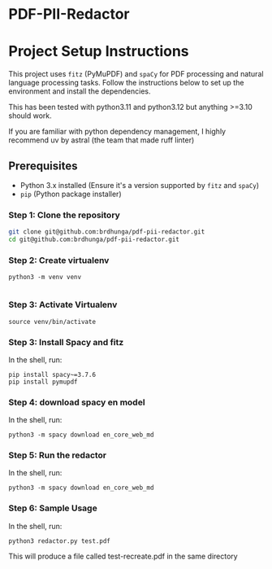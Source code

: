 # PDF-PII-Redactor

# Project Setup Instructions

This project uses `fitz` (PyMuPDF) and `spaCy` for PDF processing and natural language processing tasks. Follow the instructions below to set up the environment and install the dependencies.

This has been tested with python3.11 and python3.12 but anything >=3.10 should work. 


If you are familiar with python dependency management, I highly recommend uv by astral (the team that made ruff linter)

## Prerequisites

- Python 3.x installed (Ensure it's a version supported by `fitz` and `spaCy`)
- `pip` (Python package installer)

### Step 1: Clone the repository

```bash
git clone git@github.com:brdhunga/pdf-pii-redactor.git
cd git@github.com:brdhunga/pdf-pii-redactor.git
```

### Step 2: Create virtualenv

```
python3 -m venv venv


```


### Step 3: Activate Virtualenv

```
source venv/bin/activate

```


### Step 3: Install Spacy and fitz
In the shell, run:
```
pip install spacy~=3.7.6
pip install pymupdf
```

### Step 4: download spacy en model
In the shell, run:
```
python3 -m spacy download en_core_web_md 
```


### Step 5: Run the redactor
In the shell, run:
```
python3 -m spacy download en_core_web_md 
```

### Step 6: Sample Usage
In the shell, run:
```
python3 redactor.py test.pdf 
```

This will produce a file called test-recreate.pdf in the same directory

